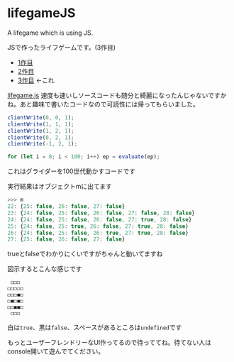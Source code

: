 # lifegameJS
A lifegame which is using JS.

JSで作ったライフゲームです。(3作目)
- [1作目](https://www.mugisus.com/game_of_life)
- [2作目](https://www.mugisus.com/game_of_life_inf)
- [3作目](https://www.mugisus.com/lifegameJS) ←これ

[lifegame.js](https://github.com/MugiSus/lifegameJS/blob/main/lifegame.js)
速度も速いしソースコードも随分と綺麗になったんじゃないですかね。あと趣味で書いたコードなので可読性には帰ってもらいました。

```js
clientWrite(0, 0, 1);
clientWrite(1, 1, 1);
clientWrite(1, 2, 1);
clientWrite(0, 2, 1);
clientWrite(-1, 2, 1);

for (let i = 0; i < 100; i++) ep = evaluate(ep);
```
これはグライダーを100世代動かすコードです

実行結果はオブジェクトmに出てます

```js
>>> m
22: {25: false, 26: false, 27: false}
23: {24: false, 25: false, 26: false, 27: false, 28: false}
24: {24: false, 25: false, 26: false, 27: true, 28: false}
25: {24: false, 25: true, 26: false, 27: true, 28: false}
26: {24: false, 25: false, 26: true, 27: true, 28: false}
27: {25: false, 26: false, 27: false}
```
trueとfalseでわかりにくいですがちゃんと動いてますね

図示するとこんな感じです
```
 ◻️◻️◻️ 
◻️◻️◻️◻️◻️
◻️◻️◻️◼️◻️
◻️◼️◻️◼️◻️
◻️◻️◼️◼️◻️
 ◻️◻️◻️ 
```
白は`true`、黒は`false`、スペースがあるところは`undefined`です

もっとユーザーフレンドリーなUI作ってるので待っててね。待てない人はconsole開いて遊んでてください。
